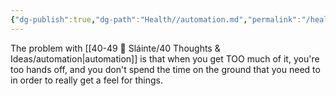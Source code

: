 ```yaml
---
{"dg-publish":true,"dg-path":"Health//automation.md","permalink":"/health//automation/","title":"Automation","tags":[null],"noteIcon":"","created":"2023-07-10T11:33:01","updated":"2023-07-10T22:36:33.000-04:00"}
---
```


The problem with [[40-49 🔅 Sláinte/40 Thoughts & Ideas/automation\|automation]] is that when you get TOO much of it, you're too hands off, and you don't spend the time on the ground that you need to in order to really get a feel for things.